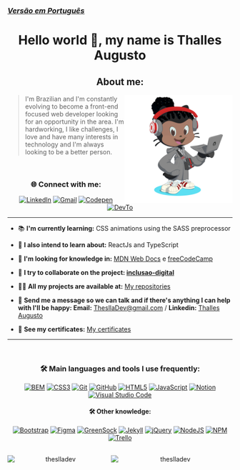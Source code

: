 <a href="https://github.com/ThesllaDev"><h3><u>***Versão em Português***</u></h3></a>
<h1 align="center">Hello world 👋, my name is Thalles Augusto</h1>
<h2 align="center">About me:</h2>

<div>
    <img align="right" width="48%" alt="Octocat" src="https://raw.githubusercontent.com/ThesllaDev/ThesllaDev/main/images/my-octocat.png" />
    <blockquote>I'm Brazilian and I'm constantly evolving to become a front-end focused web developer looking for an opportunity in the area. I'm hardworking, I like challenges, I love and have many interests in technology and I'm always looking to be a better person.</blockquote>
</div>
<br>
<section align="center"><h3>🌐 Connect with me:</h3> 
<a href="https://www.linkedin.com/in/thalles-augusto/"><img alt="LinkedIn" src="https://img.shields.io/badge/linkedin-%230077B5.svg?style=for-the-badge&logo=linkedin&logoColor=white"/></a>
<a href="mailto:ThesllaDev@gmail.com"><img alt="Gmail" src="https://img.shields.io/badge/Gmail-D14836?style=for-the-badge&logo=gmail&logoColor=white" /></a>
<a href="https://codepen.io/theslladev"><img alt="Codepen" src="https://img.shields.io/badge/Codepen-000000?style=for-the-badge&logo=codepen&logoColor=white"/></a>
<a href="https://dev.to/theslladev"><img alt="DevTo" src="https://img.shields.io/badge/dev.to-0A0A0A?style=for-the-badge&logo=devdotto&logoColor=white"/></a>
</section>

---

- 📚 **I'm currently learning:** CSS animations using the SASS preprocessor

- 🎯 **I also intend to learn about:** ReactJs and TypeScript

- 📜 **I'm looking for knowledge in:** [MDN Web Docs](https://developer.mozilla.org/en-US/) e [freeCodeCamp](https://www.freecodecamp.org/)

- 🤝 **I try to collaborate on the project: [inclusao-digital](https://github.com/EticaAI/inclusao-digital)**

- 👨‍💻 **All my projects are available at:** [My repositories](https://github.com/ThesllaDev?tab=repositories)

- 📨 **Send me a message so we can talk and if there's anything I can help with I'll be happy: Email:** ThesllaDev@gmail.com / **Linkedin:** [Thalles Augusto](https://linkedin.com/in/thalles-augusto)

- 📃 **See my certificates:** [My certificates](https://github.com/ThesllaDev/ThesllaDev/blob/main/myCertificates.md)

---

<br>

<h3 align="center"> 🛠️ Main languages and tools I use frequently:</h3>

<div align="center">
    <a href="http://getbem.com/"><img alt="BEM" src="https://img.shields.io/badge/BEM-%23121011.svg?style=for-the-badge&logo=bem&logoColor=white"/></a>
    <a href="https://www.w3schools.com/css/"><img alt="CSS3" src="https://img.shields.io/badge/css3-%231572B6.svg?style=for-the-badge&logo=css3&logoColor=white"/></a>
    <a href="https://git-scm.com/"><img alt="Git" src="https://img.shields.io/badge/git-%23F05033.svg?style=for-the-badge&logo=git&logoColor=white"/></a>
    <a href="https://github.com/"><img alt="GitHub" src="https://img.shields.io/badge/github-%23121011.svg?style=for-the-badge&logo=github&logoColor=white"/></a>
    <a href="https://www.w3.org/html/"><img alt="HTML5" src="https://img.shields.io/badge/html5-%23E34F26.svg?style=for-the-badge&logo=html5&logoColor=white"/></a>
    <a href="https://developer.mozilla.org/en-US/docs/Web/JavaScript"><img alt="JavaScript" src="https://img.shields.io/badge/javascript-%23323330.svg?style=for-the-badge&logo=javascript&logoColor=%23F7DF1E"/></a>
    <a href="https://www.notion.so/"><img alt="Notion" src="https://img.shields.io/badge/Notion-%23000000.svg?style=for-the-badge&logo=notion&logoColor=white"/></a>
    <a href="https://code.visualstudio.com/"><img alt="Visual Studio Code" src="https://img.shields.io/badge/VisualStudioCode-0078d7.svg?style=for-the-badge&logo=visual-studio-code&logoColor=white"/></a>
</div>

<h4 align="center"> 🛠️ Other knowledge:</h3>

<div align="center">
    <a href="https://getbootstrap.com/"><img alt="Bootstrap" src="https://img.shields.io/badge/bootstrap-%23563D7C.svg?style=for-the-badge&logo=bootstrap&logoColor=white"/></a>
    <a href="https://www.figma.com/"><img alt="Figma" src="https://img.shields.io/badge/figma-%23F24E1E.svg?style=for-the-badge&logo=figma&logoColor=white"/></a>
    <a href="https://greensock.com/"><img alt="GreenSock" src="https://img.shields.io/badge/green%20sock-88CE02?style=for-the-badge&logo=greensock&logoColor=white"/></a>
    <a href="https://jekyllrb.com/"><img alt="Jekyll" src="https://img.shields.io/badge/Jekyll-CC0000?style=for-the-badge&logo=Jekyll&logoColor=white"/></a>
    <a href="https://jquery.com/"><img alt="jQuery" src="https://img.shields.io/badge/jquery-%230769AD.svg?style=for-the-badge&logo=jquery&logoColor=white"/></a>
    <a href="https://nodejs.org/en/"><img alt="NodeJS" src="https://img.shields.io/badge/Node.js-339933?style=for-the-badge&logo=nodedotjs&logoColor=white"/></a>
    <a href="https://www.npmjs.com/"><img alt="NPM" src="https://img.shields.io/badge/npm-CB3837?style=for-the-badge&logo=npm&logoColor=white"/></a>
    <a href="https://trello.com/"><img alt="Trello" src="https://img.shields.io/badge/Trello-%23026AA7.svg?style=for-the-badge&logo=Trello&logoColor=white"/></a>
</div>

<br>
<div align="center">
    <p><img align="left" width="44%" src="https://github-readme-stats.vercel.app/api/top-langs?username=theslladev&show_icons=true&locale=en&layout=compact" alt="theslladev" /></p>
    <p>&nbsp;<img align="right" width="54%" src="https://github-readme-stats.vercel.app/api?username=theslladev&show_icons=true&locale=en" alt="theslladev" /></p>
</div>
